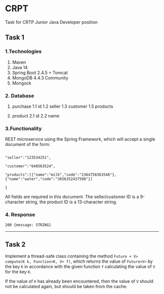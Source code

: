 # CRPT 
Task for CRTP Junior Java Developer position

## Task 1

### 1.Technologies

1. Maven
2. Java 14
3. Spring Boot 2.4.5 + Tomcat
4. MongoDB 4.4.3 Community
5. Mongock

### 2. Database
  
  1. purchase
  1.1 id
  1.2 seller
  1.3 customer
  1.5 products
  
  2. product
  2.1 id
  2.2 name
  
 ### 3.Functionality
 
 REST microservice using the Spring Framework, which will accept a single document of the form:
```{

"seller":"123534251",

"customer":"648563524",

"products":[{"name":"milk","code":"2364758363546"},{"name":"water","code":"3656352437590"}]

} 
```
All fields are required in this document. The seller/customer ID is a 9-character string, the product ID is a 13-character string.

### 4. Response
``` 200 {message: STRING} ``` 

---
## Task 2

Implement a thread-safe class containing the method `Future < V> compute(K k, Function<K, V> f)`, which returns the value of `Future<V>` by the key `K` in accordance with the given function `f` calculating the value of `V` for the key `K`.

If the value of `K` has already been encountered, then the value of `V` should not be calculated again, but should be taken from the cache.
